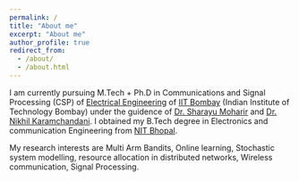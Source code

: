 ```yaml
---
permalink: /
title: "About me"
excerpt: "About me"
author_profile: true
redirect_from: 
  - /about/
  - /about.html
---
```


I am currently pursuing M.Tech + Ph.D in Communications and Signal Processing (CSP) of [Electrical Engineering](https://www.ee.iitb.ac.in/web) of [IIT Bombay](https://www.iitb.ac.in/) (Indian Institute of Technology Bombay) under the guidence of [Dr. Sharayu Moharir](https://sites.google.com/view/sharayu-homepage/home) and [Dr. Nikhil Karamchandani](https://sites.google.com/site/nikhilkaram/). I obtained my B.Tech degree in Electronics and communication Engineering from [NIT Bhopal](http://www.manit.ac.in/).

My research interests are Multi Arm Bandits, Online learning, Stochastic system modelling, resource allocation in distributed networks, Wireless communication, Signal Processing.


